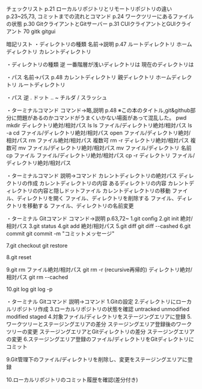 チェックリスト
p.21 ローカルリポジトリとリモートリポジトリの違い
p.23~25,73, コミットまでの流れとコマンド
p.24 ワークツリーにあるファイルの状態
p.30 GitクライアントとGitサーバー
p.31 CUIクライアントとGUIクライアント 70 gitk gitgui

暗記リスト
・ディレクトリの種類 名前→説明 p.47
ルートディレクトリ
ホームディレクトリ
カレントディレクトリ

・ディレクトリの種類 逆
一番階層が浅いディレクトリは
現在のディレクトリは

・パス 名前→パス p.48
カレントディレクトリ
親ディレクトリ
ホームディレクトリ
ルートディレクトリ

・パス 逆
. ドット
..
~ チルダ
/ スラッシュ

・ターミナルコマンド コマンド→略,説明 p.48
※この本のタイトル,git&github部分に問題があるのかコマンドがうまくいかない場面があって混乱した。
pwd
mkdir ディレクトリ絶対/相対パス
ls
ls ファイル/ディレクトリ絶対/相対パス
ls -a
cd ファイル/ディレクトリ絶対/相対パス
open ファイル/ディレクトリ絶対/相対パス
rm ファイル絶対/相対パス 複数可
rm -r ディレクトリ絶対/相対パス 複数可
mv ファイル/ディレクトリ絶対/相対パス
mv ファイル/ディレクトリ 名前
cp ファイル ファイル/ディレクトリ絶対/相対パス
cp -r ディレクトリ ファイル/ディレクトリ絶対/相対パス

・ターミナルコマンド 説明→コマンド
カレントディレクトリの絶対パス
ディレクトリの作成
カレントディレクトリの内容
あるディレクトリの内容
カレントディレクトリの内容と隠しドットファイル
カレントディレクトリの移動
ファイル、ディレクトリを開く
ファイル、ディレクトリを削除する
ファイル、ディレクトリを移動する
ファイル、ディレクトリの名前変更

・ターミナル Gitコマンド コマンド→説明 p.63,72~
1.git config
2.git init 絶対/相対パス
3.git status
4.git add 絶対/相対パス
5.git diff
git diff --cashed
6.git commit
git commit -m "コミットメッセージ"

7.git checkout
git restore

8.git reset 

9.git rm ファイル絶対/相対パス
git rm -r (recursive再帰的) ディレクトリ絶対/相対パス
git rm --cached 

10.git log
git log -p

・ターミナル Gitコマンド 説明→コマンド
1.Gitの設定
2.ディレクトリにローカルリポジトリ作成
3.ローカルリポジトリの状態を確認 untracked unmodified modified staged
4.対象ファイル/ディレクトリをステージングエリアに登録
5.ワークツリーとステージングエリアの差分 ステージングエリア登録後のワークツリーの変更
ステージングエリアとGitディレクトリの差分 ステージングエリアの変更
6.ステージングエリア登録のファイル/ディレクトリをGitディレクトリにコミット

9.Git管理下のファイル/ディレクトリを削除し、変更をステージングエリアに登録

10.ローカルリポジトリのコミット履歴を確認(差分付き)
